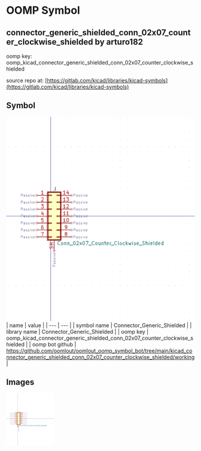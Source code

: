 # OOMP Symbol  
## connector_generic_shielded_conn_02x07_counter_clockwise_shielded  by arturo182  
  
oomp key: oomp_kicad_connector_generic_shielded_conn_02x07_counter_clockwise_shielded  
  
source repo at: [https://gitlab.com/kicad/libraries/kicad-symbols](https://gitlab.com/kicad/libraries/kicad-symbols)  
## Symbol  
  
[![working.png](working_600.png)](working.png)  
| name | value | 
| --- | --- | 
| symbol name | Connector_Generic_Shielded | 
| library name | Connector_Generic_Shielded | 
| oomp key | oomp_kicad_connector_generic_shielded_conn_02x07_counter_clockwise_shielded | 
| oomp bot github | https://github.com/oomlout/oomlout_oomp_symbol_bot/tree/main/kicad_connector_generic_shielded_conn_02x07_counter_clockwise_shielded/working | 
## Images  
  
[![working.png](working_140.png)](working.png)  

